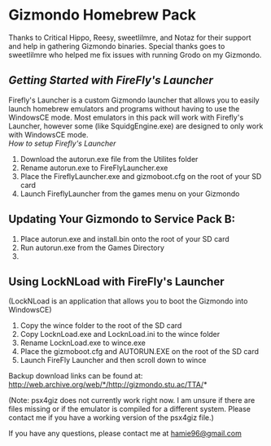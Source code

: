 # Gizmondo Homebrew Pack

Thanks to Critical Hippo, Reesy, sweetlilmre, and Notaz for their support and help in gathering Gizmondo binaries.
Special thanks goes to sweetlilmre who helped me fix issues with running Grodo on my Gizmondo.

## ***Getting Started with FireFly's Launcher***
Firefly's Launcher is a custom Gizmondo launcher that allows you to easily launch homebrew emulators and programs without having to use the WindowsCE mode. Most emulators in this pack will work with Firefly's Launcher, however some (like SquidgEngine.exe) are designed to only work with WindowsCE mode.
<br>
*How to setup Firefly's Launcher*
1. Download the autorun.exe file from the Utilites folder
2. Rename autorun.exe to FireFlyLauncher.exe
3. Place the FireflyLauncher.exe and gizmoboot.cfg on the root of your SD card
4. Launch FireflyLauncher from the games menu on your Gizmondo

## Updating Your Gizmondo to Service Pack B:
1. Place autorun.exe and install.bin onto the root
of your SD card
2. Run autorun.exe from the Games Directory
3. 
## Using LockNLoad with FireFly's Launcher
(LockNLoad is an application that allows you to boot the Gizmondo into WindowsCE)
1. Copy the wince folder to the root of the SD card
2. Copy LocknLoad.exe and LocknLoad.ini to the wince folder
3. Rename LocknLoad.exe to wince.exe
3. Place the gizmoboot.cfg and AUTORUN.EXE on the root of the SD card
4. Launch FireFly Launcher and then scroll down to wince

Backup download links can be found at: http://web.archive.org/web/*/http://gizmondo.stu.ac/TTA/*

(Note: psx4giz does not currently work right now. I am unsure if there are files missing or if the emulator is compiled for a different system. Please contact me if you have a working version of the psx4giz file.)

If you have any questions, please contact me at hamie96@gmail.com
